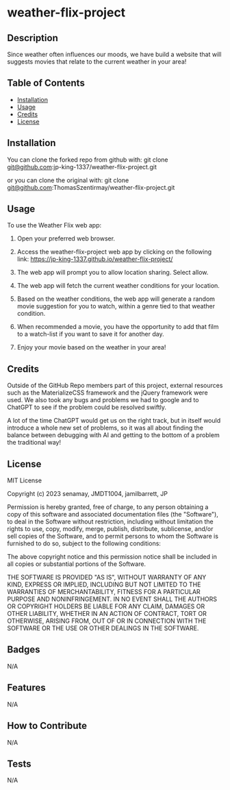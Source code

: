 # weather-flix-project

## Description
Since weather often influences our moods, we have build a website that will suggests movies that relate to the current weather in your area!


## Table of Contents

- [Installation](#installation)
- [Usage](#usage)
- [Credits](#credits)
- [License](#license)


## Installation
You can clone the forked repo from github with:
git clone git@github.com:jp-king-1337/weather-flix-project.git

or you can clone the original with:
git clone git@github.com:ThomasSzentirmay/weather-flix-project.git


## Usage
To use the Weather Flix web app:

1. Open your preferred web browser.

2. Access the weather-flix-project web app by clicking on the following link: https://jp-king-1337.github.io/weather-flix-project/

3. The web app will prompt you to allow location sharing. Select allow.

4. The web app will fetch the current weather conditions for your location.

5. Based on the weather conditions, the web app will generate a random movie suggestion for you to watch, within a genre tied to that weather condition.

6. When recommended a movie, you have the opportunity to add that film to a watch-list if you want to save it for another day.

7. Enjoy your movie based on the weather in your area!


## Credits

Outside of the GitHub Repo members part of this project, external resources such as the MaterializeCSS framework and the jQuery framework were used. We also took any bugs and problems we had to google and to ChatGPT to see if the problem could be resolved swiftly.

A lot of the time ChatGPT would get us on the right track, but in itself would introduce a whole new set of problems, so it was all about finding the balance between debugging with AI and getting to the bottom of a problem the traditional way!

## License
MIT License

Copyright (c) 2023 senamay, JMDT1004, jamilbarrett, JP

Permission is hereby granted, free of charge, to any person obtaining a copy
of this software and associated documentation files (the "Software"), to deal
in the Software without restriction, including without limitation the rights
to use, copy, modify, merge, publish, distribute, sublicense, and/or sell
copies of the Software, and to permit persons to whom the Software is
furnished to do so, subject to the following conditions:

The above copyright notice and this permission notice shall be included in all
copies or substantial portions of the Software.

THE SOFTWARE IS PROVIDED "AS IS", WITHOUT WARRANTY OF ANY KIND, EXPRESS OR
IMPLIED, INCLUDING BUT NOT LIMITED TO THE WARRANTIES OF MERCHANTABILITY,
FITNESS FOR A PARTICULAR PURPOSE AND NONINFRINGEMENT. IN NO EVENT SHALL THE
AUTHORS OR COPYRIGHT HOLDERS BE LIABLE FOR ANY CLAIM, DAMAGES OR OTHER
LIABILITY, WHETHER IN AN ACTION OF CONTRACT, TORT OR OTHERWISE, ARISING FROM,
OUT OF OR IN CONNECTION WITH THE SOFTWARE OR THE USE OR OTHER DEALINGS IN THE
SOFTWARE.


## Badges

N/A


## Features

N/A


## How to Contribute

N/A


## Tests

N/A
